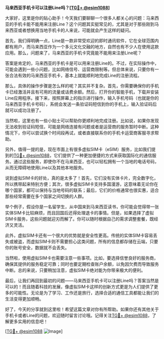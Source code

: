 **马来西亚手机卡可以注册Line吗？[[TG💪+ @esim1088](https://t.me/s/esim1088)]**

大家好，这里是你的贴心助手！今天我们要聊聊一个很多人都关心的问题：马来西亚的手机卡能不能用来注册Line？这个问题其实挺常见的，尤其是对于那些刚到马来西亚或者想换用当地手机卡的人来说，可能就会产生这样的疑问。

首先，我们得明确一点，Line是一款非常受欢迎的即时通讯软件，它在全球范围内都有用户，而马来西亚作为一个多元文化交融的地方，自然也有不少人在使用这款应用。那么，问题来了，马来西亚的手机卡究竟能不能用来注册Line呢？

答案是肯定的，马来西亚的手机卡是可以用来注册Line的。不过，在实际操作中，可能会遇到一些小问题，比如网络信号、运营商限制等。但总体来说，只要你有一张合法有效的马来西亚手机卡，基本上就能顺利地完成Line的注册流程。

那么，具体的操作步骤是怎么样的呢？其实并不复杂。首先，你需要确保你的手机卡已经激活并且有可用的流量或话费余额。然后，打开你的智能手机，下载并安装Line应用程序。接下来，按照屏幕上的指示进行操作，输入手机号码（也就是你的马来西亚手机卡号码），系统会发送一条验证码短信到你的手机上，输入验证码后就可以成功注册了。

当然啦，这里也有一些小贴士可以帮助你更顺利地完成注册。比如说，如果你发现无法收到验证码短信，可能是网络连接有问题或者是运营商的服务暂时中断。这种情况下，你可以尝试换个时间段再试，或者直接联系你的手机卡运营商客服寻求帮助。

另外，值得一提的是，现在市面上有很多虚拟SIM卡（eSIM）服务，比如我们提到的[TG💪+ @esim1088](https://t.me/s/esim1088)，它们提供了一种更加便捷的方式来获取国际化的通信服务。通过这些服务，即使你不在马来西亚，也可以轻松拥有一个当地的电话号码，从而无障碍地使用Line以及其他本地服务。

说到虚拟SIM卡的好处，真的是太多了！首先，它们没有实体卡片，完全数字化，所以携带起来特别方便；其次，很多虚拟SIM卡支持多国漫游，这意味着无论你在哪个国家，都可以保持与当地号码的联系；最后，它们的价格通常也很实惠，适合那些经常需要在多个国家之间切换的人群。

举个例子，假设你是一名留学生，从中国来到马来西亚读书，你可能会觉得带一张实体SIM卡比较麻烦，而且回国后还得处理退卡的事情。但是，如果选择了虚拟SIM卡服务，这些问题就迎刃而解了。你可以随时根据自己的需求调整套餐，既经济又灵活。

此外，虚拟SIM卡还有一个很大的优势就是安全性更高。传统的实体SIM卡容易丢失或被盗，而虚拟SIM卡则不需要担心这类问题，所有的信息都存储在云端，只要你的账号安全，数据就不会丢失。

当然啦，使用虚拟SIM卡也需要注意一些事项。比如，要选择信誉良好的服务商，确保其提供的服务稳定可靠；同时也要定期检查账户余额，以免因欠费而导致服务中断。总的来说，只要稍加注意，虚拟SIM卡绝对能为你带来极大的便利。

最后，让我们再回到最初的问题——马来西亚手机卡可以注册Line吗？答案当然是可以的！而且随着科技的发展，像虚拟SIM卡这样的创新方式更是为人们提供了更多的可能性。无论是为了学习、工作还是旅行，选择合适的通信工具都能让我们的生活变得更加顺畅。

好了，今天的分享就到这里啦！希望这篇文章对你有所帮助。如果你还有其他关于手机卡或者Line的问题，欢迎随时留言讨论哦。记得关注[TG💪+ @esim1088](https://t.me/s/esim1088)，了解更多实用的信息吧！

[[TG💪+ @esim1088](https://t.me/s/esim1088) ![Image](https://i.postimg.cc/4NQfJmqS/Snipaste-2025-05-13-00-14-12.png)]